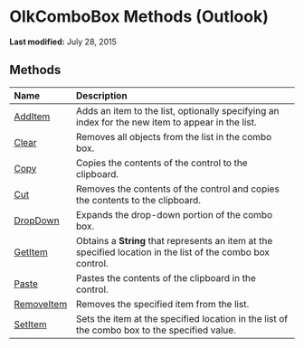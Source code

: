 
# OlkComboBox Methods (Outlook)

 **Last modified:** July 28, 2015


## Methods



|**Name**|**Description**|
|:-----|:-----|
| [AddItem](8670b0ba-b715-e00d-0eb9-fa7279ae52b7.md)|Adds an item to the list, optionally specifying an index for the new item to appear in the list.|
| [Clear](e81ed068-2418-a362-a6ed-946a7f9012d1.md)|Removes all objects from the list in the combo box.|
| [Copy](fd791c94-e875-a23b-53df-8739e0da3486.md)|Copies the contents of the control to the clipboard.|
| [Cut](4a0a5362-6b85-65e6-797d-9c34652c0980.md)|Removes the contents of the control and copies the contents to the clipboard.|
| [DropDown](0414a3d2-2c3b-1ce7-e897-f667b252a521.md)|Expands the drop-down portion of the combo box.|
| [GetItem](650fa823-fbb9-9013-86af-4f55367475c3.md)|Obtains a  **String** that represents an item at the specified location in the list of the combo box control.|
| [Paste](bfee86bb-622e-0b24-aa24-abb1dce79b86.md)|Pastes the contents of the clipboard in the control.|
| [RemoveItem](3fb8d3b4-3568-0b33-0672-8cb4cea31df2.md)|Removes the specified item from the list.|
| [SetItem](00cc1630-1423-5244-557b-acb2861401bf.md)|Sets the item at the specified location in the list of the combo box to the specified value.|
